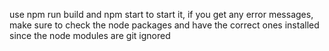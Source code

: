 use npm run build and npm start to start it, if you get any error messages, make sure to check the node packages and have the correct ones installed since the node modules are git ignored
